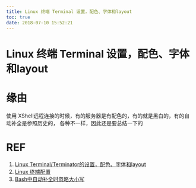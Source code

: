 ```yaml
---
title: Linux 终端 Terminal 设置，配色、字体和layout
toc: true
date: 2018-07-10 15:52:21
---
```

# Linux 终端 Terminal 设置，配色、字体和layout


# 缘由


使用 XShell远程连接的时候，有的服务器是有配色的，有的就是黑白的，有的自动补全是参照历史的， 各种不一样，因此还是要总结一下的













# REF

1. [Linux Terminal/Terminator的设置，配色、字体和layout](https://blog.csdn.net/Laily123/article/details/11972159)
2. [Linux 终端配置](https://blog.csdn.net/jiandanjinxin/article/details/70174644)
3. [Bash中自动补全时忽略大小写](https://www.cnblogs.com/sunjie21/archive/2012/06/08/2542168.html)

